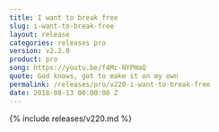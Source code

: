 ```yaml
---
title: I want to break free
slug: i-want-to-break-free
layout: release
categories: releases pro
version: v2.2.0
product: pro
song: https://youtu.be/f4Mc-NYPHaQ
quote: God knows, got to make it on my own
permalink: /releases/pro/v220-i-want-to-break-free
date: 2018-08-13 00:00:00 Z
---
```


{% include releases/v220.md %}

